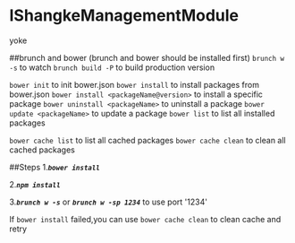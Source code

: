 IShangkeManagementModule
========================

yoke


##brunch and bower
(brunch and bower should be installed first)
`brunch w -s` to watch
`brunch build -P` to build production version

`bower init` to init bower.json
`bower install` to install packages from bower.json
`bower install <packageName@version>` to install a specific package
`bower uninstall <packageName>` to uninstall a package
`bower update <packageName>` to update a package
`bower list` to list all installed packages

`bower cache list` to list all cached packages
`bower cache clean` to clean all cached packages

##Steps
1.***`bower install`***

2.***`npm install`***

3.***`brunch w -s`*** or ***`brunch w -sp 1234`*** to use port '1234'

If `bower install` failed,you can use `bower cache clean` to clean cache and retry